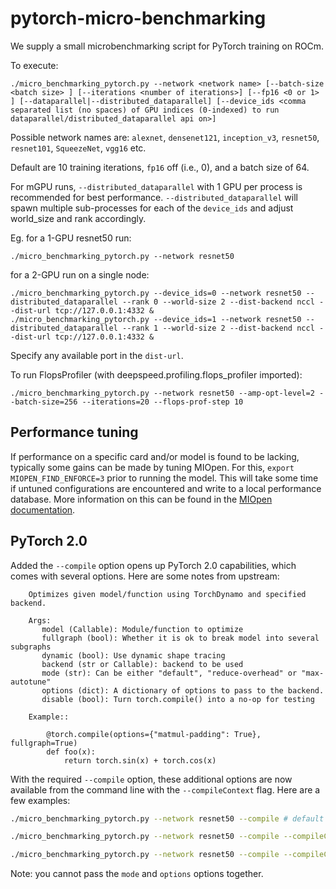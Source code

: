 # pytorch-micro-benchmarking
We supply a small microbenchmarking script for PyTorch training on ROCm.

To execute:

`./micro_benchmarking_pytorch.py --network <network name> [--batch-size <batch size> ] [--iterations <number of iterations>] [--fp16 <0 or 1> ] [--dataparallel|--distributed_dataparallel] [--device_ids <comma separated list (no spaces) of GPU indices (0-indexed) to run dataparallel/distributed_dataparallel api on>]`

Possible network names are: `alexnet`, `densenet121`, `inception_v3`, `resnet50`, `resnet101`, `SqueezeNet`, `vgg16` etc.

Default are 10 training iterations, `fp16` off (i.e., 0), and a batch size of 64.

For mGPU runs, `--distributed_dataparallel` with 1 GPU per process is recommended for best performance.
`--distributed_dataparallel` will spawn multiple sub-processes for each of the `device_ids` and adjust world_size and rank accordingly.

Eg. 
for a 1-GPU resnet50 run:
```
./micro_benchmarking_pytorch.py --network resnet50
```
for a 2-GPU run on a single node:
```
./micro_benchmarking_pytorch.py --device_ids=0 --network resnet50 --distributed_dataparallel --rank 0 --world-size 2 --dist-backend nccl --dist-url tcp://127.0.0.1:4332 &
./micro_benchmarking_pytorch.py --device_ids=1 --network resnet50 --distributed_dataparallel --rank 1 --world-size 2 --dist-backend nccl --dist-url tcp://127.0.0.1:4332 &
```
Specify any available port in the `dist-url`.

To run FlopsProfiler (with deepspeed.profiling.flops_profiler imported):

`./micro_benchmarking_pytorch.py --network resnet50 --amp-opt-level=2 --batch-size=256 --iterations=20 --flops-prof-step 10`

## Performance tuning
If performance on a specific card and/or model is found to be lacking, typically some gains can be made by tuning MIOpen. For this, `export MIOPEN_FIND_ENFORCE=3` prior to running the model. This will take some time if untuned configurations are encountered and write to a local performance database. More information on this can be found in the [MIOpen documentation](https://rocmsoftwareplatform.github.io/MIOpen/doc/html/perfdatabase.html).

## PyTorch 2.0
Added the `--compile` option opens up PyTorch 2.0 capabilities, which comes with several options. Here are some notes from upstream: 
```
    Optimizes given model/function using TorchDynamo and specified backend.

    Args:
       model (Callable): Module/function to optimize
       fullgraph (bool): Whether it is ok to break model into several subgraphs
       dynamic (bool): Use dynamic shape tracing
       backend (str or Callable): backend to be used
       mode (str): Can be either "default", "reduce-overhead" or "max-autotune"
       options (dict): A dictionary of options to pass to the backend.
       disable (bool): Turn torch.compile() into a no-op for testing

    Example::

        @torch.compile(options={"matmul-padding": True}, fullgraph=True)
        def foo(x):
            return torch.sin(x) + torch.cos(x)
```

With the required `--compile` option, these additional options are now available from the command line with the `--compileContext` flag. Here are a few examples:

```bash
./micro_benchmarking_pytorch.py --network resnet50 --compile # default run
```

```bash
./micro_benchmarking_pytorch.py --network resnet50 --compile --compileContext "{'mode': 'max-autotune', 'fullgraph': 'True'}"
```

```bash
./micro_benchmarking_pytorch.py --network resnet50 --compile --compileContext "{'options': {'static-memory': 'True', 'matmul-padding': 'True'}}"
```

Note: you cannot pass the `mode` and `options` options together.
